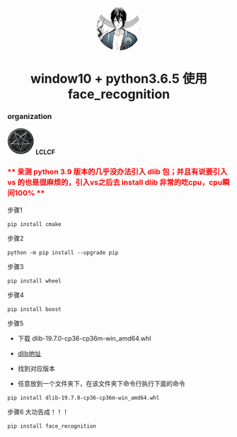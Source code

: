 <p align="center">
<img alt="" src="https://raw.githubusercontent.com/zhengpeiqiang/LCLCF_origin/master/zhengpeiqiang.png" style="border-radius:50%;margin: 0 auto;" width="20%" />
</p>

<h1 align="center">
window10 + python3.6.5 使用 face_recognition
</h1>

### organization

<a href="https://github.com/zhengpeiqiang"><img alt="" src="https://raw.githubusercontent.com/zhengpeiqiang/LCLCF_origin/master/LCLCF_circle.png" style="width:60px;height:60px;margin: 0 auto;" width="8%" /></a>
**LCLCF**

### <font color='red'> ** 亲测 python 3.9 版本的几乎没办法引入 dlib 包；并且有说要引入vs 的也是很麻烦的，引入vs之后去 install dlib 非常的吃cpu，cpu瞬间100% **</font>

步骤1
```
pip install cmake
```
步骤2
```
python -m pip install --upgrade pip
```
步骤3
```
pip install wheel
```
步骤4
```
pip install boost
```
步骤5

- 下载 dlib-19.7.0-cp36-cp36m-win_amd64.whl

- [dlib地址](https://pypi.org/simple/dlib/)

- 找到对应版本

- 任意放到一个文件夹下，在该文件夹下命令行执行下面的命令
```
pip install dlib-19.7.0-cp36-cp36m-win_amd64.whl
```
步骤6 大功告成！！！
```
pip install face_recognition
```
